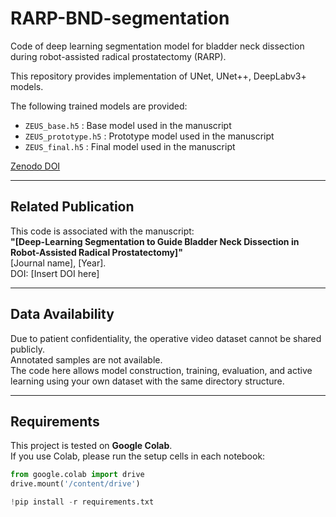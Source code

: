 # RARP-BND-segmentation
Code of deep learning segmentation model for bladder neck dissection  during robot-assisted radical prostatectomy (RARP).

This repository provides implementation of UNet, UNet++, DeepLabv3+ models. 

The following trained models are provided:

- `ZEUS_base.h5` : Base model used in the manuscript
- `ZEUS_prototype.h5` : Prototype model used in the manuscript
- `ZEUS_final.h5` : Final model used in the manuscript

[Zenodo DOI](https://doi.org/10.5281/zenodo.17010634)

---

## Related Publication
This code is associated with the manuscript:  
**"[Deep-Learning Segmentation to Guide Bladder Neck Dissection in Robot-Assisted Radical Prostatectomy]"**  
[Journal name], [Year].  
DOI: [Insert DOI here]

---

## Data Availability
Due to patient confidentiality, the operative video dataset cannot be shared publicly.  
Annotated samples are not available.  
The code here allows model construction, training, evaluation, and active learning 
using your own dataset with the same directory structure.

---

## Requirements

This project is tested on **Google Colab**.  
If you use Colab, please run the setup cells in each notebook:

```python
from google.colab import drive
drive.mount('/content/drive')

!pip install -r requirements.txt
